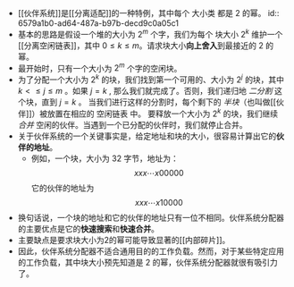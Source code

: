 - [[伙伴系统]]是[[分离适配]]的一种特例，其中每个 大小类 都是 $2$ 的幂。
  id:: 6579a1b0-ad64-487a-b97b-decd9c0a05c1
- 基本的思路是假设一个堆的大小为 $2^m$ 个字，我们为每个 块大小 $2^k$ 维护一个[[分离空闲链表]]，其中 $0\le k\le m$。请求块大小**向上舍入**到最接近的 $2$ 的幂。
- 最开始时，只有一个大小为 $2^m$ 个字的空闲块。
- 为了分配一个大小为 $2^k$ 的块，我们找到第一个可用的、大小为 $2^j$ 的块，其中 $k<\le j\le m$ 。如果 $j=k$ , 那么我们就完成了。否则，我们递归地 *二分割* 这个块，直到 $j=k$ 。
  当我们进行这样的分割时，每个剩下的 *半块*（也叫做[[伙伴]]）被放置在相应的 空闲链表 中。
  要释放一个大小为 $2^k$ 的块，我们继续 *合并* 空闲的伙伴。当遇到一个已分配的伙伴时，我们就停止合并。
- 关于伙伴系统的一个关键事实是，给定地址和块的大小，很容易计算出它的**伙伴的地址**。
	- 例如，一个块，大小为 $32$ 字节，地址为：
	  $$xxx\cdots x00000$$
	  它的伙伴的地址为
	  $$ xxx\cdots x10000$$
- 换句话说，一个块的地址和它的伙伴的地址只有一位不相同。伙伴系统分配器的主要优点是它的**快速搜索**和**快速合并**。
- 主要缺点是要求块大小为2的幂可能导致显著的[[内部碎片]]。
- 因此，伙伴系统分配器不适合通用目的的工作负载。然而，对于某些特定应用的工作负载，其中块大小预先知道是 $2$ 的幂，伙伴系统分配器就很有吸引力了。